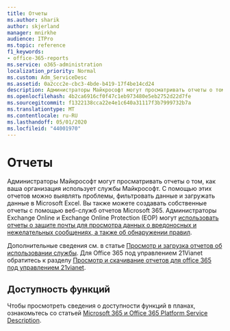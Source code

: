 ```yaml
---
title: Отчеты
ms.author: sharik
author: skjerland
manager: mnirkhe
audience: ITPro
ms.topic: reference
f1_keywords:
- office-365-reports
ms.service: o365-administration
localization_priority: Normal
ms.custom: Adm_ServiceDesc
ms.assetid: 0a2ccc2e-cbc3-4bde-b419-17f4be14cd24
description: Администраторы Майкрософт могут просматривать отчеты о том, как ваша организация использует службы Майкрософт. С помощью этих отчетов можно выявлять проблемы, фильтровать данные и загружать данные в Microsoft Excel. Вы также можете создавать собственные отчеты с помощью веб-служб отчетов Microsoft 365. Администраторы Exchange Online и Exchange Online Protection (EOP) могут использовать отчеты о защите почты для просмотра данных о вредоносных и нежелательных сообщениях, а также об обнаружении правил.
ms.openlocfilehash: 4b2ca6916cf0f47c1eb973480e5eb2752d22d7fe
ms.sourcegitcommit: f1322138cca22e4e1c640a31117f3b7999732b7a
ms.translationtype: MT
ms.contentlocale: ru-RU
ms.lasthandoff: 05/01/2020
ms.locfileid: "44001970"
---
```

# <a name="reports"></a>Отчеты

Администраторы Майкрософт могут просматривать отчеты о том, как ваша организация использует службы Майкрософт. С помощью этих отчетов можно выявлять проблемы, фильтровать данные и загружать данные в Microsoft Excel. Вы также можете создавать собственные отчеты с помощью веб-служб отчетов Microsoft 365. Администраторы Exchange Online и Exchange Online Protection (EOP) могут [использовать отчеты о защите почты для просмотра данных о вредоносных и нежелательных сообщениях, а также об обнаружении правил](https://go.microsoft.com/fwlink/p/?LinkId=401102).
  
Дополнительные сведения см. в статье [Просмотр и загрузка отчетов об использовании службы](https://go.microsoft.com/fwlink/p/?LinkID=270182). Для Office 365 под управлением 21Vianet обратитесь к разделу [Просмотр и скачивание отчетов для office 365 под управлением 21vianet](https://go.microsoft.com/fwlink/?LinkID=733348&amp;clcid=0x409).
  
## <a name="feature-availability"></a>Доступность функций

Чтобы просмотреть сведения о доступности функций в планах, ознакомьтесь со статьей [Microsoft 365 и Office 365 Platform Service Description](office-365-platform-service-description.md).
  

